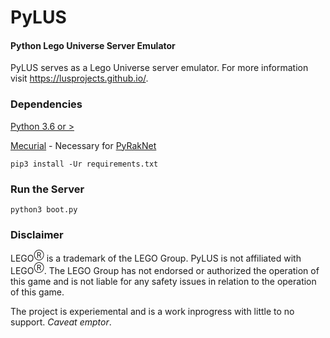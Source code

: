 # PyLUS
#### Python Lego Universe Server Emulator
PyLUS serves as a Lego Universe server emulator. For more information visit https://lusprojects.github.io/.

### Dependencies

[Python 3.6 or >](https://www.python.org/downloads/)

[Mecurial](https://www.mercurial-scm.org/downloads) - Necessary for [PyRakNet](https://bitbucket.org/lcdr/pyraknet)
```
pip3 install -Ur requirements.txt
```

### Run the Server
```
python3 boot.py
```

### Disclaimer
LEGO<sup>Ⓡ</sup> is a trademark of the LEGO Group. PyLUS is not affiliated with LEGO<sup>Ⓡ</sup>. The LEGO Group has not endorsed or authorized the operation of this game and is not liable for any safety issues in relation to the operation of this game.

The project is experiemental and is a work inprogress with little to no support. *Caveat emptor*.
